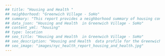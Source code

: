 ```yaml
---
## title: "Housing and Health "
## neighborhood: "Greenwich Village - SoHo"
## summary: "This report provides a neighborhood summary of housing conditions and related health outcomes. It also describes population characteristics that can increase vulnerability to housing hazards."
## data_json: "Housing and Health  in Greenwich Village - SoHo"
## content_yml: "housing"
## type: location
## seo_title: "Housing and Health  in Greenwich Village - SoHo"
## seo_description: "Housing and Health  data profile for the Greenwich Village - SoHo neighborhood of NYC."
## seo_image: "images/nyc_health_report_housing_and_health.jpg"
---
```

